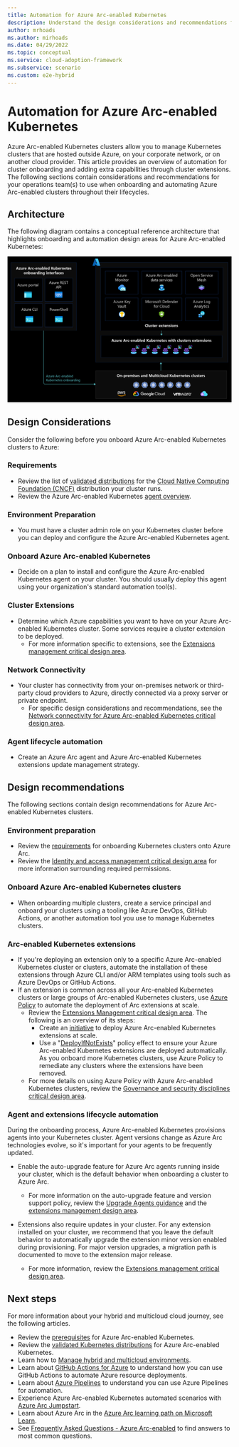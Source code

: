 ```yaml
---
title: Automation for Azure Arc-enabled Kubernetes
description: Understand the design considerations and recommendations for automation of Arc-enabled Kubernetes
author: mrhoads
ms.author: mirhoads
ms.date: 04/29/2022
ms.topic: conceptual
ms.service: cloud-adoption-framework
ms.subservice: scenario
ms.custom: e2e-hybrid
---
```


# Automation for Azure Arc-enabled Kubernetes

Azure Arc-enabled Kubernetes clusters allow you to manage Kubernetes clusters that are hosted outside Azure, on your corporate network, or on another cloud provider. This article provides an overview of automation for cluster onboarding and adding extra capabilities through cluster extensions. The following sections contain considerations and recommendations for your operations team(s) to use when onboarding and automating Azure Arc-enabled clusters throughout their lifecycles.

## Architecture

The following diagram contains a conceptual reference architecture that highlights onboarding and automation design areas for Azure Arc-enabled Kubernetes:

[![Diagram that shows onboarding and extension Integration.](./media/arc-enabled-kubernetes-onboarding.png)](./media/arc-enabled-kubernetes-onboarding.png#lightbox)

## Design Considerations

Consider the following before you onboard Azure Arc-enabled Kubernetes clusters to Azure:

### Requirements

- Review the list of [validated distributions](/azure/azure-arc/kubernetes/validation-program#validated-distributions) for the [Cloud Native Computing Foundation (CNCF)](/azure/azure-arc/kubernetes/overview#supported-kubernetes-distribution) distribution your cluster runs.
- Review the Azure Arc-enabled Kubernetes [agent overview](/azure/azure-arc/kubernetes/conceptual-agent-overview).

### Environment Preparation

- You must have a cluster admin role on your Kubernetes cluster before you can deploy and configure the Azure Arc-enabled Kubernetes agent.

### Onboard Azure Arc-enabled Kubernetes

- Decide on a plan to install and configure the Azure Arc-enabled Kubernetes agent on your cluster. You should usually deploy this agent using your organization's standard automation tool(s).

### Cluster Extensions

- Determine which Azure capabilities you want to have on your Azure Arc-enabled Kubernetes cluster. Some services require a cluster extension to be deployed. 
  - For more information specific to extensions, see the [Extensions management critical design area](./eslz-arc-kubernetes-extensions-management.md).

### Network Connectivity

- Your cluster has connectivity from your on-premises network or third-party cloud providers to Azure, directly connected via a proxy server or private endpoint. 
  - For specific design considerations and recommendations, see the [Network connectivity for Azure Arc-enabled Kubernetes critical design area](./eslz-arc-kubernetes-network-connectivity.md).

### Agent lifecycle automation

- Create an Azure Arc agent and Azure Arc-enabled Kubernetes extensions update management strategy.

## Design recommendations

The following sections contain design recommendations for Azure Arc-enabled Kubernetes clusters.

### Environment preparation

- Review the [requirements](/azure/azure-arc/kubernetes/quickstart-connect-cluster?tabs=azure-cli#prerequisites) for onboarding Kubernetes clusters onto Azure Arc.
- Review the [Identity and access management critical design area](./eslz-arc-kubernetes-identity-access-management.md) for more information surrounding required permissions.

### Onboard Azure Arc-enabled Kubernetes clusters

- When onboarding multiple clusters, create a service principal and onboard your clusters using a tooling like Azure DevOps, GitHub Actions, or another automation tool you use to manage Kubernetes clusters.

### Arc-enabled Kubernetes extensions

- If you're deploying an extension only to a specific Azure Arc-enabled Kubernetes cluster or clusters, automate the installation of these extensions through Azure CLI and/or ARM templates using tools such as Azure DevOps or GitHub Actions.
- If an extension is common across all your Arc-enabled Kubernetes clusters or large groups of Arc-enabled Kubernetes clusters, use [Azure Policy](/azure/governance/policy/overview) to automate the deployment of Arc extensions at scale.
  - Review the [Extensions Management critical design area](./eslz-arc-kubernetes-extensions-management.md). The following is an overview of its steps:
    - Create an [initiative](/azure/security-center/security-policy-concept#what-is-a-security-initiative) to deploy Azure Arc-enabled Kubernetes extensions at scale.
    - Use a "[DeployIfNotExists](/azure/governance/policy/concepts/effects#deployifnotexists)" policy effect to ensure your Azure Arc-enabled Kubernetes extensions are deployed automatically. As you onboard more Kubernetes clusters, use Azure Policy to remediate any clusters where the extensions have been removed.
  - For more details on using Azure Policy with Azure Arc-enabled Kubernetes clusters, review the [Governance and security disciplines critical design area](./eslz-arc-kubernetes-governance-disciplines.md).

### Agent and extensions lifecycle automation

During the onboarding process, Azure Arc-enabled Kubernetes provisions agents into your Kubernetes cluster. Agent versions change as Azure Arc technologies evolve, so it's important for your agents to be frequently updated.

- Enable the auto-upgrade feature for Azure Arc agents running inside your cluster, which is the default behavior when onboarding a cluster to Azure Arc. 
  - For more information on the auto-upgrade feature and version support policy, review the [Upgrade Agents guidance](/azure/azure-arc/kubernetes/agent-upgrade) and the [extensions management design area](./eslz-arc-kubernetes-extensions-management.md).

- Extensions also require updates in your cluster. For any extension installed on your cluster, we recommend that you leave the default behavior to automatically upgrade the extension minor version enabled during provisioning. For major version upgrades, a migration path is documented to move to the extension major release. 
  - For more information, review the [Extensions management critical design area](./eslz-arc-kubernetes-extensions-management.md).

## Next steps

For more information about your hybrid and multicloud cloud journey, see the following articles.

- Review the [prerequisites](/azure/azure-arc/kubernetes/quickstart-connect-cluster?tabs=azure-cli#prerequisites) for Azure Arc-enabled Kubernetes.
- Review the [validated Kubernetes distributions](/azure/azure-arc/kubernetes/validation-program#validated-distributions) for Azure Arc-enabled Kubernetes.
- Learn how to [Manage hybrid and multicloud environments](/azure/cloud-adoption-framework/scenarios/hybrid/manage).
- Learn about [GitHub Actions for Azure](/azure/developer/github/github-actions) to understand how you can use GitHub Actions to automate Azure resource deployments.
- Learn about [Azure Pipelines](/azure/devops/pipelines/get-started/what-is-azure-pipelines) to understand you can use Azure Pipelines for automation.
- Experience Azure Arc-enabled Kubernetes automated scenarios with [Azure Arc Jumpstart](https://azurearcjumpstart.io/azure_arc_jumpstart/azure_arc_k8s/).
- Learn about Azure Arc in the [Azure Arc learning path on Microsoft Learn](/learn/paths/manage-hybrid-infrastructure-with-azure-arc/).
- See [Frequently Asked Questions - Azure Arc-enabled](/azure/azure-arc/kubernetes/faq) to find answers to most common questions.
